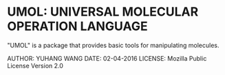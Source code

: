 # UMOL: UNIVERSAL MOLECULAR OPERATION LANGUAGE
"UMOL" is a package that provides basic tools
for manipulating molecules.

AUTHOR: YUHANG WANG
DATE: 02-04-2016
LICENSE: Mozilla Public License Version 2.0
